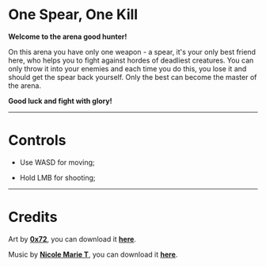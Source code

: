 # One Spear, One Kill
__Welcome to the arena good hunter!__

On this arena you have only one weapon - a spear, it's your only best friend here, who helps you to fight against hordes of deadliest creatures. You can only throw it into your enemies and each time you do this, you lose it and should get the spear back yourself. Only the best can become  the master of the arena.

__Good luck and fight with glory!__

------------------------------------------

# Controls
- Use WASD for moving;

- Hold LMB for shooting;

------------------------------------------

# Credits
Art by [__0x72__](https://itch.io/profile/0x72), you can download it [__here__](https://0x72.itch.io/dungeontileset-ii).

Music by [__Nicole Marie T__](https://nicoleproducer.itch.io/), you can download it [__here__](https://nicoleproducer.itch.io/spy-8-bit-16-bit).
